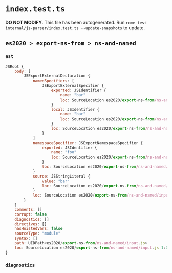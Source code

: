 # `index.test.ts`

**DO NOT MODIFY**. This file has been autogenerated. Run `rome test internal/js-parser/index.test.ts --update-snapshots` to update.

## `es2020 > export-ns-from > ns-and-named`

### `ast`

```javascript
JSRoot {
	body: [
		JSExportExternalDeclaration {
			namedSpecifiers: [
				JSExportExternalSpecifier {
					exported: JSIdentifier {
						name: "bar"
						loc: SourceLocation es2020/export-ns-from/ns-and-named/input.js 1:19-1:22 (bar)
					}
					local: JSIdentifier {
						name: "bar"
						loc: SourceLocation es2020/export-ns-from/ns-and-named/input.js 1:19-1:22 (bar)
					}
					loc: SourceLocation es2020/export-ns-from/ns-and-named/input.js 1:19-1:22
				}
			]
			namespaceSpecifier: JSExportNamespaceSpecifier {
				exported: JSIdentifier {
					name: "foo"
					loc: SourceLocation es2020/export-ns-from/ns-and-named/input.js 1:12-1:15 (foo)
				}
				loc: SourceLocation es2020/export-ns-from/ns-and-named/input.js 1:7-1:15
			}
			source: JSStringLiteral {
				value: "bar"
				loc: SourceLocation es2020/export-ns-from/ns-and-named/input.js 1:30-1:35
			}
			loc: SourceLocation es2020/export-ns-from/ns-and-named/input.js 1:0-1:36
		}
	]
	comments: []
	corrupt: false
	diagnostics: []
	directives: []
	hasHoistedVars: false
	sourceType: "module"
	syntax: []
	path: UIDPath<es2020/export-ns-from/ns-and-named/input.js>
	loc: SourceLocation es2020/export-ns-from/ns-and-named/input.js 1:0-1:36
}
```

### `diagnostics`

```

```
